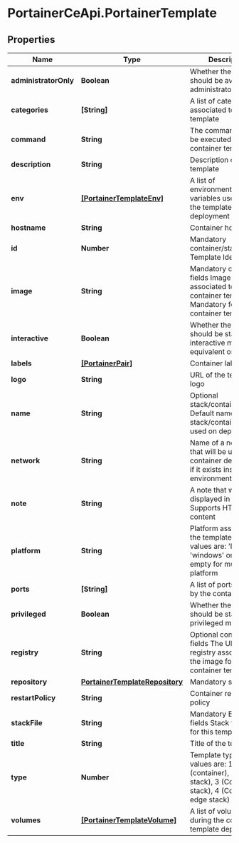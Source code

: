 # PortainerCeApi.PortainerTemplate

## Properties
Name | Type | Description | Notes
------------ | ------------- | ------------- | -------------
**administratorOnly** | **Boolean** | Whether the template should be available to administrators only | [optional] 
**categories** | **[String]** | A list of categories associated to the template | [optional] 
**command** | **String** | The command that will be executed in a container template | [optional] 
**description** | **String** | Description of the template | [optional] 
**env** | [**[PortainerTemplateEnv]**](PortainerTemplateEnv.md) | A list of environment(endpoint) variables used during the template deployment | [optional] 
**hostname** | **String** | Container hostname | [optional] 
**id** | **Number** | Mandatory container/stack fields Template Identifier | [optional] 
**image** | **String** | Mandatory container fields Image associated to a container template. Mandatory for a container template | [optional] 
**interactive** | **Boolean** | Whether the container should be started in interactive mode (-i -t equivalent on the CLI) | [optional] 
**labels** | [**[PortainerPair]**](PortainerPair.md) | Container labels | [optional] 
**logo** | **String** | URL of the template's logo | [optional] 
**name** | **String** | Optional stack/container fields Default name for the stack/container to be used on deployment | [optional] 
**network** | **String** | Name of a network that will be used on container deployment if it exists inside the environment(endpoint) | [optional] 
**note** | **String** | A note that will be displayed in the UI. Supports HTML content | [optional] 
**platform** | **String** | Platform associated to the template. Valid values are: 'linux', 'windows' or leave empty for multi-platform | [optional] 
**ports** | **[String]** | A list of ports exposed by the container | [optional] 
**privileged** | **Boolean** | Whether the container should be started in privileged mode | [optional] 
**registry** | **String** | Optional container fields The URL of a registry associated to the image for a container template | [optional] 
**repository** | [**PortainerTemplateRepository**](PortainerTemplateRepository.md) | Mandatory stack fields | [optional] 
**restartPolicy** | **String** | Container restart policy | [optional] 
**stackFile** | **String** | Mandatory Edge stack fields Stack file used for this template | [optional] 
**title** | **String** | Title of the template | [optional] 
**type** | **Number** | Template type. Valid values are: 1 (container), 2 (Swarm stack), 3 (Compose stack), 4 (Compose edge stack) | [optional] 
**volumes** | [**[PortainerTemplateVolume]**](PortainerTemplateVolume.md) | A list of volumes used during the container template deployment | [optional] 


